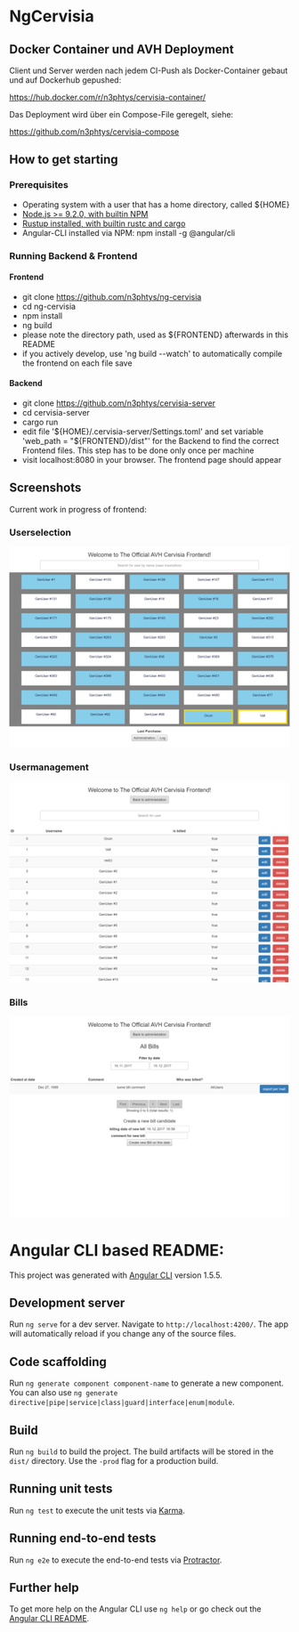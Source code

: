 # NgCervisia

## Docker Container und AVH Deployment

Client und Server werden nach jedem CI-Push als Docker-Container gebaut und auf Dockerhub gepushed: 

https://hub.docker.com/r/n3phtys/cervisia-container/


Das Deployment wird über ein Compose-File geregelt, siehe:

https://github.com/n3phtys/cervisia-compose




## How to get starting 

### Prerequisites
* Operating system with a user that has a home directory, called ${HOME}
* [Node.js >= 9.2.0, with builtin NPM](https://nodejs.org/en/)
* [Rustup installed, with builtin rustc and cargo](https://www.rustup.rs/)
* Angular-CLI installed via NPM: npm install -g @angular/cli 

### Running Backend & Frontend
#### Frontend
* git clone https://github.com/n3phtys/ng-cervisia
* cd ng-cervisia
* npm install
* ng build
* please note the directory path, used as ${FRONTEND} afterwards in this README
* if you actively develop, use 'ng build --watch' to automatically compile the frontend on each file save

#### Backend
* git clone https://github.com/n3phtys/cervisia-server
* cd cervisia-server
* cargo run
* edit file '${HOME}/.cervisia-server/Settings.toml' and set variable 'web_path = "${FRONTEND}/dist"' for the Backend to find the correct Frontend files. This step has to be done only once per machine
* visit localhost:8080 in your browser. The frontend page should appear






## Screenshots

Current work in progress of frontend:

### Userselection

![Userselection Screen](https://github.com/n3phtys/ng-cervisia/blob/master/doc/cervisia6userselection.png)

### Usermanagement

![Usermanagement Screen](https://github.com/n3phtys/ng-cervisia/blob/master/doc/cervisia6usermanagement.png)

### Bills

![Billmanagement Screen](https://github.com/n3phtys/ng-cervisia/blob/master/doc/cervisia6billmanagement.png)




# Angular CLI based README:

This project was generated with [Angular CLI](https://github.com/angular/angular-cli) version 1.5.5.


## Development server

Run `ng serve` for a dev server. Navigate to `http://localhost:4200/`. The app will automatically reload if you change any of the source files.

## Code scaffolding

Run `ng generate component component-name` to generate a new component. You can also use `ng generate directive|pipe|service|class|guard|interface|enum|module`.

## Build

Run `ng build` to build the project. The build artifacts will be stored in the `dist/` directory. Use the `-prod` flag for a production build.
 
## Running unit tests

Run `ng test` to execute the unit tests via [Karma](https://karma-runner.github.io).

## Running end-to-end tests

Run `ng e2e` to execute the end-to-end tests via [Protractor](http://www.protractortest.org/).

## Further help

To get more help on the Angular CLI use `ng help` or go check out the [Angular CLI README](https://github.com/angular/angular-cli/blob/master/README.md).
